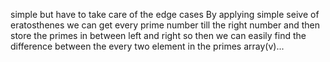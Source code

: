 simple but have to take care of the edge cases
By applying simple seive of eratosthenes we can get every prime number till the right number
and then store the primes in between left and right
so then we can easily find the difference between the every two element in the primes array(v)...